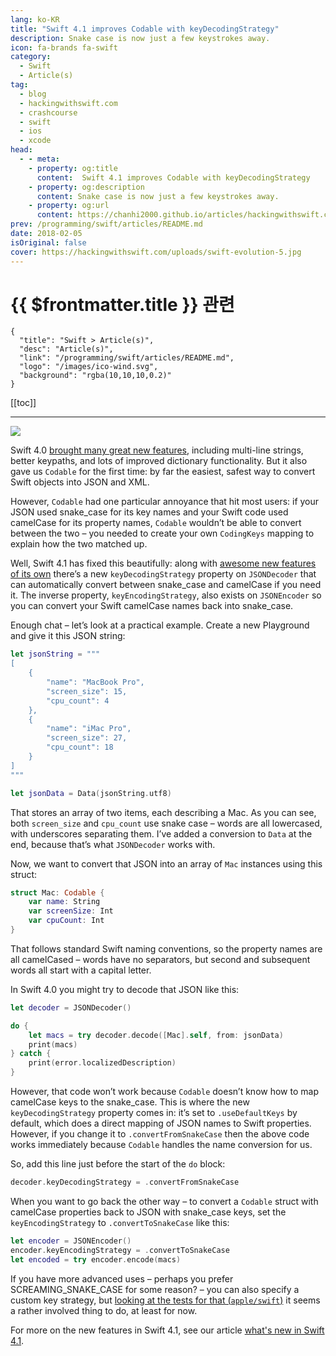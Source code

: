 ```yaml
---
lang: ko-KR
title: "Swift 4.1 improves Codable with keyDecodingStrategy"
description: Snake case is now just a few keystrokes away.
icon: fa-brands fa-swift
category:
  - Swift
  - Article(s)
tag: 
  - blog
  - hackingwithswift.com
  - crashcourse
  - swift
  - ios
  - xcode
head:
  - - meta:
    - property: og:title
      content:  Swift 4.1 improves Codable with keyDecodingStrategy
    - property: og:description
      content: Snake case is now just a few keystrokes away.
    - property: og:url
      content: https://chanhi2000.github.io/articles/hackingwithswift.com/swift-4-1-improves-codable-with-keydecodingstrategy.html
prev: /programming/swift/articles/README.md
date: 2018-02-05
isOriginal: false
cover: https://hackingwithswift.com/uploads/swift-evolution-5.jpg
---
```


# {{ $frontmatter.title }} 관련

```component VPCard
{
  "title": "Swift > Article(s)",
  "desc": "Article(s)",
  "link": "/programming/swift/articles/README.md",
  "logo": "/images/ico-wind.svg",
  "background": "rgba(10,10,10,0.2)"
}
```

[[toc]]

---

<SiteInfo
  name="Swift 4.1 improves Codable with keyDecodingStrategy – Hacking with Swift"
  desc="Snake case is now just a few keystrokes away."
  url="https://hackingwithswift.com/articles/52/swift-4-1-improves-codable-with-keydecodingstrategy"
  logo="https://hackingwithswift.com/favicon.svg"
  preview="https://hackingwithswift.com/uploads/swift-evolution-5.jpg"/>

![](https://hackingwithswift.com/uploads/swift-evolution-5.jpg)

Swift 4.0 [brought many great new features](/hackingwithswift.com/swift4.md), including multi-line strings, better keypaths, and lots of improved dictionary functionality. But it also gave us `Codable` for the first time: by far the easiest, safest way to convert Swift objects into JSON and XML.

However, `Codable` had one particular annoyance that hit most users: if your JSON used snake_case for its key names and your Swift code used camelCase for its property names, `Codable` wouldn’t be able to convert between the two – you needed to create your own `CodingKeys` mapping to explain how the two matched up.

Well, Swift 4.1 has fixed this beautifully: along with [awesome new features of its own](/hackingwithswift.com/whats-new-in-swift-4-1.md) there’s a new `keyDecodingStrategy` property on `JSONDecoder` that can automatically convert between snake_case and camelCase if you need it. The inverse property, `keyEncodingStrategy`, also exists on `JSONEncoder` so you can convert your Swift camelCase names back into snake_case.

Enough chat – let’s look at a practical example. Create a new Playground and give it this JSON string:

```swift
let jsonString = """
[
    {
        "name": "MacBook Pro",
        "screen_size": 15,
        "cpu_count": 4
    },
    {
        "name": "iMac Pro",
        "screen_size": 27,
        "cpu_count": 18
    }
]
"""

let jsonData = Data(jsonString.utf8)
```

That stores an array of two items, each describing a Mac. As you can see, both `screen_size` and `cpu_count` use snake case – words are all lowercased, with underscores separating them. I’ve added a conversion to `Data` at the end, because that’s what `JSONDecoder` works with.

Now, we want to convert that JSON into an array of `Mac` instances using this struct:

```swift
struct Mac: Codable {
    var name: String
    var screenSize: Int
    var cpuCount: Int
}
```

That follows standard Swift naming conventions, so the property names are all camelCased – words have no separators, but second and subsequent words all start with a capital letter.

In Swift 4.0 you might try to decode that JSON like this:

```swift
let decoder = JSONDecoder()

do {
    let macs = try decoder.decode([Mac].self, from: jsonData)
    print(macs)
} catch {
    print(error.localizedDescription)
}
```

However, that code won’t work because `Codable` doesn’t know how to map camelCase keys to the snake_case. This is where the new `keyDecodingStrategy` property comes in: it’s set to `.useDefaultKeys` by default, which does a direct mapping of JSON names to Swift properties. However, if you change it to `.convertFromSnakeCase` then the above code works immediately because `Codable` handles the name conversion for us.

So, add this line just before the start of the `do` block:

```swift
decoder.keyDecodingStrategy = .convertFromSnakeCase
```

When you want to go back the other way – to convert a `Codable` struct with camelCase properties back to JSON with snake_case keys, set the `keyEncodingStrategy` to `.convertToSnakeCase` like this:

```swift
let encoder = JSONEncoder()
encoder.keyEncodingStrategy = .convertToSnakeCase
let encoded = try encoder.encode(macs)
```

If you have more advanced uses – perhaps you prefer SCREAMING_SNAKE_CASE for some reason? – you can also specify a custom key strategy, but [looking at the tests for that (<FontIcon icon="iconfont icon-github"/>`apple/swift`)](https://github.com/apple/swift/blob/77e417f1d043b888a83652471b53cedb952fd655/test/stdlib/TestJSONEncoder.swift#L597) it seems a rather involved thing to do, at least for now.

For more on the new features in Swift 4.1, see our article [what's new in Swift 4.1](/hackingwithswift.com/whats-new-in-swift-4-1.md).

